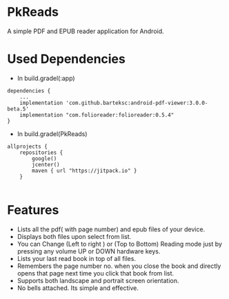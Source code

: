 # PkReads
A simple PDF and EPUB reader application for Android.


# Used Dependencies

* In build.gradel(:app)
```
dependencies {
    ...
    implementation 'com.github.barteksc:android-pdf-viewer:3.0.0-beta.5'
    implementation "com.folioreader:folioreader:0.5.4"
}
```

* In build.gradel(PkReads)
```
allprojects {
    repositories {
        google()
        jcenter()
        maven { url "https://jitpack.io" }
    }
    
```


# Features

* Lists all the pdf( with page number) and epub files of your device.
* Displays both files upon select from list.
* You can Change (Left to right ) or (Top to Bottom) Reading mode just by pressing any volume UP or DOWN hardware keys.
* Lists your last read book in top of all files.
* Remembers the page number no. when you close the book and directly opens that page next time you click that book from list.
* Supports both landscape and portrait screen orientation.
* No bells attached. Its simple and effective.
